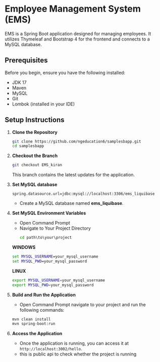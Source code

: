 
# Employee Management System (EMS)

EMS is a Spring Boot application designed for managing employees. It utilizes Thymeleaf and Bootstrap 4 for the frontend and connects to a MySQL database.

## Prerequisites

Before you begin, ensure you have the following installed:

- JDK 17
- Maven 
- MySQL
- Git
- Lombok (installed in your IDE)

## Setup Instructions

1. **Clone the Repository**
   ```bash
   git clone https://github.com/ngeducation6/samplesbapp.git
   cd samplesbapp
   ```

2. **Checkout the Branch**
   ```bash
   git checkout EMS_kiran
   ```
   This branch contains the latest updates for the application.

3. **Set MySQL database**
   ```properties
   spring.datasource.url=jdbc:mysql://localhost:3306/ems_liquibase
   ```
   - Create a MySQL database named **ems_liquibase**.
     
4. **Set MySQL Environment Variables**
   - Open Command Prompt
   - Navigate to Your Project Directory
      ```cmd
     cd path\to\your\project
      ```
   
    **WINDOWS**
     ```cmd
     set MYSQL_USERNAME=your_mysql_username
     set MYSQL_PWD=your_mysql_password
     ```
    **LINUX**

     ```bash
     export MYSQL_USERNAME=your_mysql_username
     export MYSQL_PWD=your_mysql_password
     ```

6. **Build and Run the Application**
      - Open Command Prompt navigate to your project and run the following commands:
   ```bash
   mvn clean install
   mvn spring-boot:run
   ```

8. **Access the Application**
   - Once the application is running, you can access it at `http://localhost:3002/hello`.
   - this is public api to check whether the project is running 
```
